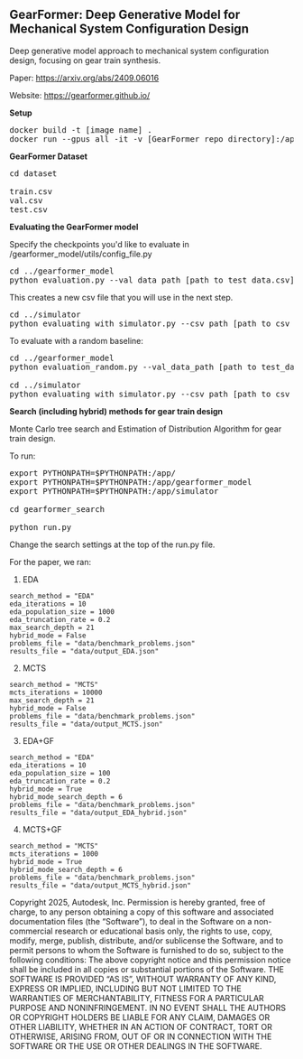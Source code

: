 ## GearFormer: Deep Generative Model for Mechanical System Configuration Design

Deep generative model approach to mechanical system configuration design, focusing on gear train synthesis.

Paper: https://arxiv.org/abs/2409.06016

Website: https://gearformer.github.io/

**Setup**
<pre>
docker build -t [image name] .
docker run --gpus all -it -v [GearFormer repo directory]:/app gearformer
</pre>

**GearFormer Dataset**
<pre>
cd dataset

train.csv
val.csv
test.csv
</pre>

**Evaluating the GearFormer model**

Specify the checkpoints you'd like to evaluate in /gearformer_model/utils/config_file.py

<pre>
cd ../gearformer_model
python evaluation.py --val_data_path [path to test_data.csv]
</pre>

This creates a new csv file that you will use in the next step.

<pre>
cd ../simulator
python evaluating_with_simulator.py --csv_path [path to csv file generated in the above step]
</pre>

To evaluate with a random baseline:

<pre>
cd ../gearformer_model
python evaluation_random.py --val_data_path [path to test_data.csv]

cd ../simulator
python evaluating_with_simulator.py --csv_path [path to csv file generated in the above]
</pre>


**Search (including hybrid) methods for gear train design**

Monte Carlo tree search and Estimation of Distribution Algorithm for gear train design.

To run:

<pre>
export PYTHONPATH=$PYTHONPATH:/app/
export PYTHONPATH=$PYTHONPATH:/app/gearformer_model
export PYTHONPATH=$PYTHONPATH:/app/simulator

cd gearformer_search

python run.py
</pre>

Change the search settings at the top of the run.py file.

For the paper, we ran:
1. EDA
```
search_method = "EDA"
eda_iterations = 10
eda_population_size = 1000
eda_truncation_rate = 0.2
max_search_depth = 21
hybrid_mode = False
problems_file = "data/benchmark_problems.json"
results_file = "data/output_EDA.json"
```
2. MCTS
```
search_method = "MCTS"
mcts_iterations = 10000
max_search_depth = 21
hybrid_mode = False
problems_file = "data/benchmark_problems.json"
results_file = "data/output_MCTS.json"
```
3. EDA+GF
```
search_method = "EDA"
eda_iterations = 10
eda_population_size = 100
eda_truncation_rate = 0.2
hybrid_mode = True
hybrid_mode_search_depth = 6
problems_file = "data/benchmark_problems.json"
results_file = "data/output_EDA_hybrid.json"
```
4. MCTS+GF
```
search_method = "MCTS"
mcts_iterations = 1000
hybrid_mode = True
hybrid_mode_search_depth = 6
problems_file = "data/benchmark_problems.json"
results_file = "data/output_MCTS_hybrid.json"
```

Copyright 2025, Autodesk, Inc.
Permission is hereby granted, free of charge, to any person obtaining a copy of this software and associated documentation files (the “Software”), to deal in the Software on a non-commercial research or educational basis only, the rights to use, copy, modify, merge, publish, distribute, and/or sublicense the Software, and to permit persons to whom the Software is furnished to do so, subject to the following conditions:
The above copyright notice and this permission notice shall be included in all copies or substantial portions of the Software.
THE SOFTWARE IS PROVIDED “AS IS”, WITHOUT WARRANTY OF ANY KIND, EXPRESS OR IMPLIED, INCLUDING BUT NOT LIMITED TO THE WARRANTIES OF MERCHANTABILITY, FITNESS FOR A PARTICULAR PURPOSE AND NONINFRINGEMENT. IN NO EVENT SHALL THE AUTHORS OR COPYRIGHT HOLDERS BE LIABLE FOR ANY CLAIM, DAMAGES OR OTHER LIABILITY, WHETHER IN AN ACTION OF CONTRACT, TORT OR OTHERWISE, ARISING FROM, OUT OF OR IN CONNECTION WITH THE SOFTWARE OR THE USE OR OTHER DEALINGS IN THE SOFTWARE.


